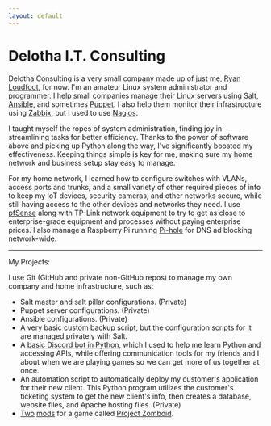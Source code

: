 ```yaml
---
layout: default
---
```


# Delotha I.T. Consulting

Delotha Consulting is a very small company made up of just me, [Ryan Loudfoot](https://github.com/Elyrith), for now. I'm an amateur Linux system administrator and programmer. I help small companies manage their Linux servers using [Salt](https://saltproject.io/), [Ansible](https://www.ansible.com/), and sometimes [Puppet](https://www.puppet.com/). I also help them monitor their infrastructure using [Zabbix](https://www.zabbix.com/), but I used to use [Nagios](https://www.nagios.org/).

I taught myself the ropes of system administration, finding joy in streamlining tasks for better efficiency. Thanks to the power of software above and picking up Python along the way, I've significantly boosted my effectiveness. Keeping things simple is key for me, making sure my home network and business setup stay easy to manage.

For my home network, I learned how to configure switches with VLANs, access ports and trunks, and a small variety of other required pieces of info to keep my IoT devices, security cameras, and other networks secure, while still having access to the other devices and networks they need. I use [pfSense](https://www.pfsense.org/) along with TP-Link network equipment to try to get as close to enterprise-grade equipment and processes without paying enterprise prices. I also manage a Raspberry Pi running [Pi-hole](https://pi-hole.net/) for DNS ad blocking network-wide.

---

My Projects:

I use Git (GitHub and private non-GitHub repos) to manage my own company and home infrastructure, such as:

- Salt master and salt pillar configurations. (Private)
- Puppet server configurations. (Private)
- Ansible configurations. (Private)
- A very basic [custom backup script](https://github.com/Delotha/server-scripts), but the configuration scripts for it are managed privately with Salt.
- A [basic Discord bot in Python](https://github.com/Elyrith/py-discordbot), which I used to help me learn Python and accessing APIs, while offering communication tools for my friends and I about when we are playing games so we can get more of us together at once.
- An automation script to automatically deploy my customer's application for their new client. This Python program utilizes the customer's ticketing system to get the new client's info, then creates a database, website files, and Apache hosting files. (Private)
- [Two](https://github.com/Elyrith/project-zomboid-guns-blazin) [mods](https://github.com/Elyrith/project-zomboid-everything-weighs-nothing) for a game called [Project Zomboid](https://store.steampowered.com/app/108600/Project_Zomboid/).
